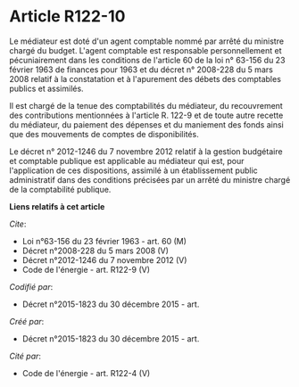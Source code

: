 # Article R122-10

Le médiateur est doté d'un agent comptable nommé par arrêté du ministre chargé du budget. L'agent comptable est responsable
personnellement et pécuniairement dans les conditions de l'article 60 de la loi n° 63-156 du 23 février 1963 de finances pour
1963 et du décret n° 2008-228 du 5 mars 2008 relatif à la constatation et à l'apurement des débets des comptables publics et
assimilés. 

Il est chargé de la tenue des comptabilités du médiateur, du recouvrement des contributions mentionnées à l'article R. 122-9
et de toute autre recette du médiateur, du paiement des dépenses et du maniement des fonds ainsi que des mouvements de
comptes de disponibilités. 

Le décret n° 2012-1246 du 7 novembre 2012 relatif à la gestion budgétaire et comptable publique est applicable au médiateur
qui est, pour l'application de ces dispositions, assimilé à un établissement public administratif dans des conditions
précisées par un arrêté du ministre chargé de la comptabilité publique.

**Liens relatifs à cet article**

_Cite_:

  - Loi n°63-156 du 23 février 1963 - art. 60 (M)
  - Décret n°2008-228  du 5 mars 2008 (V)
  - Décret n°2012-1246  du 7 novembre 2012 (V)
  - Code de l'énergie - art. R122-9 (V)

_Codifié par_:

  - Décret n°2015-1823 du 30 décembre 2015 - art.

_Créé par_:

  - Décret n°2015-1823 du 30 décembre 2015 - art.

_Cité par_:

  - Code de l'énergie - art. R122-4 (V)
